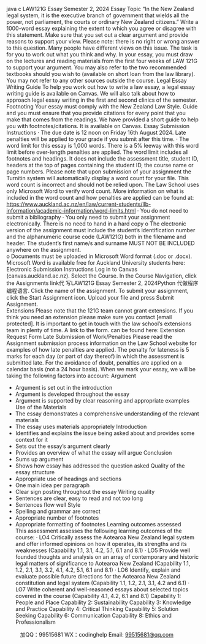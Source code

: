 java c
LAW121G Essay
Semester 2, 2024
Essay Topic
“In the New Zealand legal system, it is the executive branch of government that wields all the power, not parliament, the courts or ordinary New Zealand citizens.”
Write a 1000-word essay explaining the extent to which you agree or disagree with this statement. Make sure that you set out a clear argument and provide reasons to support your view.
Please note: there is no right or wrong answer to this question. Many people have different views on this issue. The task is for you to work out what you think and why.
In your essay, you must draw on the lectures and reading materials from the first four weeks of   LAW 121G to support your argument.    You may also refer to the two recommended textbooks should you wish to (available on short loan from the law library).    You may not refer to any other sources outside the course.
Legal Essay Writing Guide
To help you work out how to write a law essay, a legal essay writing guide is available on Canvas. We will also talk about how to approach legal essay writing in the first and second clinics of the semester.
Footnoting
Your essay must comply with the New Zealand Law Style. Guide and you must ensure that you provide citations for every point that you make that comes from the readings. We have provided a short guide to help you with footnotes/citations. It is available on Canvas.
Essay Submission Instructions
·   The due date is 12 noon on Friday 16th   August 2024.    Late penalties will be applied to your grade if you submit after this time.
·   The word limit for this essay is 1,000 words.   There is a 5% leeway with this word limit before over-length penalties are applied. The word limit includes all footnotes and headings. It does not include the assessment title, student ID, headers at the top of pages containing the student ID, the course name or page numbers.
Please note that upon submission of your assignment the Turnitin system will automatically display a word count for your file. This word count is incorrect and should not be relied upon. The Law School uses only Microsoft Word to verify word count.
More information on what is included in the word count and how penalties are applied can be found at:   https://www.auckland.ac.nz/en/law/current-students/llb-information/academic-information/word-limits.html
·   You do not need to submit a bibliography
·   You only need to submit your assignment electronically. There is no need to hand in a hard copy
o   The electronic version of the assignment must include the student’s identification number and the alphanumeric course code (LAW121G) both in the filename and header.   The student’s first name/s and surname MUST NOT BE INCLUDED anywhere on the assignment.   
o   Documents must be uploaded in Microsoft Word format (.doc or .docx). Microsoft Word is available free for Auckland University students here:
Electronic Submission Instructions
Log in to Canvas (canvas.auckland.ac.nz).
Select the Course.
In the Course Navigation, click the   Assignments   link代 写LAW121G Essay Semester 2, 2024Python
代做程序编程语言.
Click the name of the assignment.
To submit your assignment, click the   Start Assignment   icon.
Upload your file and press Submit Assignment.   
Extensions
Please note that the 121G team cannot   grant extensions. If you think you need an extension please make sure you contact [email   protected]. It is important to get in touch with the law school’s extensions team in plenty of time.    A link to the form. can be found here: Extension Request Form
Late Submission of Work/Penalties
Please read the   Assignment submission process information   on the Law School website for examples of how late penalties are applied.    The penalty for lateness is 5 marks for each day (or part of day thereof) in which the assessment is submitted late.    For the avoidance of doubt, penalties are applied on a calendar basis (not a 24 hour basis).
When we mark your essay, we will be taking the following factors into account:
Argument
- Argument is set out in the
introduction
- Argument is developed throughout
the essay
- Argument is supported by clear
reasoning and appropriate examples
Use of the Materials
- The essay demonstrates a
comprehensive understanding of the
relevant materials
- The essay uses materials
appropriately
Introduction
- Identifies and explains the issue
being asked about and provides some
context for it
- Sets out the essay’s argument clearly
- Provides an overview of what the
essay will argue
Conclusion
- Sums up argument
- Shows how essay has addressed the
question asked
Quality of the essay structure
- Appropriate use of headings and
sections
- One main idea per paragraph
- Clear sign posting throughout the
essay
Writing quality
- Sentences are clear, easy to read and
not too long
- Sentences flow well
Style
- Spelling and grammar are correct
- Appropriate number of footnotes
- Appropriate formatting of footnotes
Learning outcomes assessed   
This assessment assesses the following learning outcomes of the course:
·   LO4	Critically assess the Aotearoa New Zealand legal system and offer informed opinions on how it operates, its strengths and its weaknesses   (Capability 1.1, 3.1, 4.2, 5.1, 6.1 and 8.1)
·   LO5 	Provide well founded thoughts and analysis on an array of contemporary and historic legal matters of significance to Aotearoa New Zealand   (Capability 1.1, 1.2, 2.1, 3.1, 3.2, 4.1, 4.2, 5.1, 6.1 and 8.1)
·   LO6	Identify, explain and evaluate possible future directions for the Aotearoa New Zealand constitution and legal system   (Capability 1.1, 1.2, 2.1, 3.1, 4.2 and 6.1)
·   LO7 	Write coherent and well-reasoned essays about selected topics covered in the course   (Capability 4.1, 4.2, 6.1 and 8.1)
Capability 1: People and Place
Capability 2: Sustainability
Capability 3: Knowledge and Practice
Capability 4: Critical Thinking
Capability 5: Solution Seeking
Capability 6: Communication
Capability 8: Ethics and Professionalism
   

         
加QQ：99515681  WX：codinghelp  Email: 99515681@qq.com
